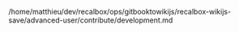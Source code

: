 /home/matthieu/dev/recalbox/ops/gitbooktowikijs/recalbox-wikijs-save/advanced-user/contribute/development.md